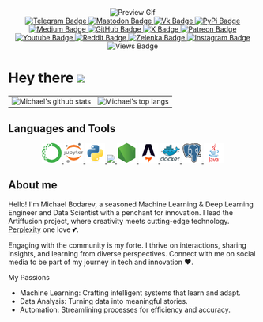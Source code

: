 <div id="header" align="center">
  <img src="./preview.gif" width="60%" alt="Preview Gif"/>
</div>

<div id="badges" align="center">
  <a href="https://t.me/xpos587">
    <img src="https://img.shields.io/badge/Telegram-3390ec?style=for-the-badge&logo=telegram&logoColor=white" alt="Telegram Badge"/>
  </a>
  <a href="https://mastodon.social/@xpos587">
    <img src="https://img.shields.io/badge/Mastodon-6364FF?style=for-the-badge&logo=mastodon&logoColor=white" alt="Mastodon Badge"/>
  </a>
  <a href="https://vk.com/xpos587">
    <img src="https://img.shields.io/badge/Вконтакте-0077ff?style=for-the-badge&logo=vk&logoColor=white" alt="Vk Badge"/>
  </a>
  <a href="https://pypi.org/user/Xpos587/">
    <img src="https://img.shields.io/badge/PyPi-09527c?style=for-the-badge&logo=PyPi&logoColor=white" alt="PyPi Badge"/>
  </a>
  <a href="https://medium.com/@xpos587">
    <img src="https://img.shields.io/badge/Medium-171818?style=for-the-badge&logo=Medium&logoColor=white" alt="Medium Badge"/>
  </a>
  <a href="https://github.com/Xpos587">
    <img src="https://img.shields.io/badge/GitHub-0d1117?style=for-the-badge&logo=GitHub&logoColor=white" alt="GitHub Badge"/>
  </a>
  <a href="https://twitter.com/xpos587">
    <img src="https://img.shields.io/badge/Twitter-000000?style=for-the-badge&logo=X&logoColor=white" alt="X Badge"/>
  </a>
  <a href="https://patreon.com/xpos587">
    <img src="https://img.shields.io/badge/Patreon-d15400?style=for-the-badge&logo=Patreon&logoColor=white" alt="Patreon Badge"/>
  </a>
  <a href="https://www.youtube.com/channel/UCu0bHThENW6H0tyPW4jMUAg">
    <img src="https://img.shields.io/badge/YouTube-d80000?style=for-the-badge&logo=youtube&logoColor=white" alt="Youtube Badge"/>
  </a>
  <a href="https://www.reddit.com/user/CriticismOver4672">
    <img src="https://img.shields.io/badge/Reddit-f25000?style=for-the-badge&logo=Reddit&logoColor=white" alt="Reddit Badge"/>
  </a>
  <a href="https://lolz.live/members/5812311/">
    <img src="https://img.shields.io/badge/Zelenka-2bac73?style=for-the-badge&logo=Zelenka&logoColor=white" alt="Zelenka Badge"/>
  </a>
  <a href="https://www.instagram.com/xpos_587">
    <img src="https://img.shields.io/badge/Instagram-da3192?style=for-the-badge&logo=Instagram&logoColor=white" alt="Instagram Badge"/>
  </a>
</div>

<div id="badges-info" align="center">
  <img src="https://komarev.com/ghpvc/?username=xpos587&style=flat-square&color=gray" alt="Views Badge"/>
</div>

<h1>
  Hey there
  <img src="https://media.giphy.com/media/hvRJCLFzcasrR4ia7z/giphy.gif" width="30px"/>
</h1>

<table>
  <tr>
    <td>
      <img style="height: 193.05px;" src="https://github-readme-stats.vercel.app/api?username=xpos587&show_icons=true&include_all_commits=true&hide_border=true&theme=gruvbox" alt="Michael's github stats"/>
    </td>
    <td>
      <img style="height: 193.05px;" src="https://github-readme-stats.vercel.app/api/top-langs/?username=xpos587&layout=compact&hide_border=true&theme=gruvbox" alt="Michael's top langs"/>
    </td>
  </tr>
</table>

## Languages and Tools

<div id="icons" align="center">
  <a href="https://www.anaconda.com/">
    <img style="height: 40px;" src="https://raw.githubusercontent.com/devicons/devicon/master/icons/anaconda/anaconda-original.svg"/>
  </a>
  <a href="https://jupyter.org/">
    <img style="height: 40px;" src="https://raw.githubusercontent.com/devicons/devicon/master/icons/jupyter/jupyter-original-wordmark.svg"/>
  </a>
  <a href="https://www.python.org/">
    <img style="height: 40px;" src="https://raw.githubusercontent.com/devicons/devicon/master/icons/python/python-original.svg"/>
  </a>
  <a href="https://github.com/aiogram/aiogram">
    <img style="height: 40px;" src="https://avatars.githubusercontent.com/u/33784865?s=200&v=4"/>
  </a>
  <a href="https://nodejs.org/en">
    <img style="height: 40px;" src="https://raw.githubusercontent.com/devicons/devicon/master/icons/nodejs/nodejs-original.svg"/>
  </a>
  <a href="https://astro.build/">
    <img style="height: 40px;" src="https://raw.githubusercontent.com/devicons/devicon/master/icons/astro/astro-original.svg"/>
  </a>
  <a href="https://www.docker.com/">
    <img style="height: 40px;" src="https://raw.githubusercontent.com/devicons/devicon/master/icons/docker/docker-original-wordmark.svg"/>
  </a>
  <a href="https://www.postgresql.org/">
    <img style="height: 40px;" src="https://raw.githubusercontent.com/devicons/devicon/master/icons/postgresql/postgresql-original.svg"/>
  </a>
  <a href="https://www.java.com/">
    <img style="height: 40px;" src="https://raw.githubusercontent.com/devicons/devicon/master/icons/java/java-original-wordmark.svg"/>
  </a>
  <!-- <a href="https://learn.microsoft.com/en-us/cpp/?view=msvc-170">
    <img style="height: 40px;" src="https://raw.githubusercontent.com/devicons/devicon/master/icons/cplusplus/cplusplus-original.svg"/>
  </a> -->
  <!-- <a href="https://www.jenkins.io/">
    <img style="height: 40px;" src="https://raw.githubusercontent.com/devicons/devicon/master/icons/jenkins/jenkins-original.svg"/>
  </a> -->
</div>

## About me

Hello! I'm Michael Bodarev, a seasoned Machine Learning & Deep Learning Engineer and Data Scientist with a penchant for innovation. I lead the Artiffusion project, where creativity meets cutting-edge technology. [Perplexity](https://perplexity.ai) one love 💕.

Engaging with the community is my forte. I thrive on interactions, sharing insights, and learning from diverse perspectives. Connect with me on social media to be part of my journey in tech and innovation ❤️.

My Passions

<!-- * Deep Learning: Exploring the depths of neural networks. -->
* Machine Learning: Crafting intelligent systems that learn and adapt.
* Data Analysis: Turning data into meaningful stories.
* Automation: Streamlining processes for efficiency and accuracy.
